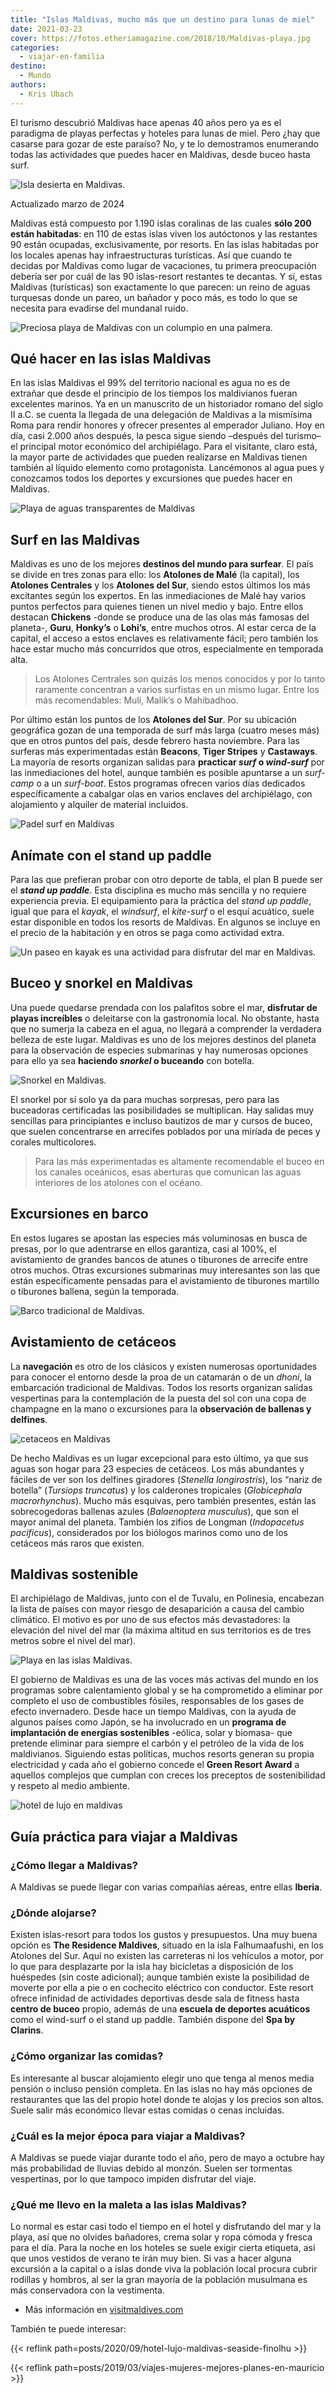 ```yaml
---
title: "Islas Maldivas, mucho más que un destino para lunas de miel"
date: 2021-03-23
cover: https://fotos.etheriamagazine.com/2018/10/Maldivas-playa.jpg
categories: 
  - viajar-en-familia
destino: 
  - Mundo
authors: 
  - Kris Ubach
---
```


El turismo descubrió Maldivas hace apenas 40 años pero ya es el paradigma de playas 
perfectas y hoteles para lunas de miel. Pero ¿hay que casarse para gozar de este 
paraíso? No, y te lo demostramos enumerando todas las actividades que puedes hacer en 
Maldivas, desde buceo hasta surf. 

![Isla desierta en Maldivas.](https://fotos.etheriamagazine.com/2018/10/Maldivas-isla-desierta.jpg "Isla desierta en Maldivas. © Kris Ubach")

Actualizado marzo de 2024 

Maldivas está compuesto por 1.190 islas coralinas de las cuales **sólo 200 están 
habitadas**: en 110 de estas islas viven los autóctonos y las restantes 90 están 
ocupadas, exclusivamente, por resorts. En las islas habitadas por los locales apenas hay 
infraestructuras turísticas. Así que cuando te decidas por Maldivas como lugar de 
vacaciones, tu primera preocupación debería ser por cuál de las 90 islas-resort 
restantes te decantas. Y sí, estas Maldivas (turísticas) son exactamente lo que parecen: 
un reino de aguas turquesas donde un pareo, un bañador y poco más, es todo lo que se 
necesita para evadirse del mundanal ruido. 

![Preciosa playa de Maldivas con un columpio en una palmera.](https://fotos.etheriamagazine.com/2018/10/Maldivas-hamaca.jpg "En las Maldivas es casi imposible no dedicar algún momento al descanso.")

## Qué hacer en las islas Maldivas

En las islas Maldivas el 99% del territorio nacional es agua no es de extrañar que desde 
el principio de los tiempos los maldivianos fueran excelentes marinos. Ya en un 
manuscrito de un historiador romano del siglo II a.C. se cuenta la llegada de una 
delegación de Maldivas a la mismísima Roma para rendir honores y ofrecer presentes al 
emperador Juliano. Hoy en día, casi 2.000 años después, la pesca sigue siendo –después 
del turismo– el principal motor económico del archipiélago. Para el visitante, claro 
está, la mayor parte de actividades que pueden realizarse en Maldivas tienen también al 
líquido elemento como protagonista. Lancémonos al agua pues y conozcamos todos los 
deportes y excursiones que puedes hacer en Maldivas. 

![Playa de aguas transparentes de Maldivas](https://fotos.etheriamagazine.com/2018/10/Maldivas-atolon.jpg "El agua transparente rodea las islas Maldivas.")

## Surf en las Maldivas

Maldivas es uno de los mejores **destinos del mundo para surfear**. El país se divide en 
tres zonas para ello: los **Atolones de Malé** (la capital), los **Atolones Centrales** 
y los **Atolones del Sur**, siendo estos últimos los más excitantes según los expertos. 
En las inmediaciones de Malé hay varios puntos perfectos para quienes tienen un nivel 
medio y bajo. Entre ellos destacan **Chickens** -donde se produce una de las olas más 
famosas del planeta-, **Guru**, **Honky’s** o **Lohi’s**, entre muchos otros. Al estar 
cerca de la capital, el acceso a estos enclaves es relativamente fácil; pero también los 
hace estar mucho más concurridos que otros, especialmente en temporada alta. 

> Los Atolones Centrales son quizás los menos conocidos y por lo tanto raramente 
> concentran a varios surfistas en un mismo lugar. Entre los más recomendables: Muli, 
> Malik’s o Mahibadhoo. 

Por último están los puntos de los **Atolones del Sur**. Por su ubicación geográfica 
gozan de una temporada de surf más larga (cuatro meses más) que en otros puntos del 
país, desde febrero hasta noviembre. Para las surferas más experimentadas están 
**Beacons**, **Tiger Stripes** y **Castaways**. La mayoría de resorts organizan salidas 
para **practicar _surf_ o _wind-surf_** por las inmediaciones del hotel, aunque también 
es posible apuntarse a un _surf-camp_ o a un _surf-boat_. Estos programas ofrecen varios 
días dedicados específicamente a cabalgar olas en varios enclaves del archipiélago, con 
alojamiento y alquiler de material incluidos. 

![Padel surf en Maldivas](https://fotos.etheriamagazine.com/2018/10/Maldivas-padel-surf.jpg "Padel Surf en Maldivas. © Ishan Seefromthesky")

## Anímate con el stand up paddle

Para las que prefieran probar con otro deporte de tabla, el plan B puede ser el _**stand 
up paddle**_. Esta disciplina es mucho más sencilla y no requiere experiencia previa. El 
equipamiento para la práctica del _stand up paddle_, igual que para el _kayak_, el 
_windsurf_, el _kite-surf_ o el esquí acuático, suele estar disponible en todos los 
resorts de Maldivas. En algunos se incluye en el precio de la habitación y en otros se 
paga como actividad extra. 

![Un paseo en kayak es una actividad para disfrutar del mar en Maldivas.](https://fotos.etheriamagazine.com/2018/10/Maldivas-kayak.jpg "Un paseo en kayak es una actividad para disfrutar del mar en Maldivas. © Kris Ubach")

## Buceo y snorkel en Maldivas

Una puede quedarse prendada con los palafitos sobre el mar, **disfrutar de playas 
increíbles** o deleitarse con la gastronomía local. No obstante, hasta que no sumerja la 
cabeza en el agua, no llegará a comprender la verdadera belleza de este lugar. Maldivas 
es uno de los mejores destinos del planeta para la observación de especies submarinas y 
hay numerosas opciones para ello ya sea **haciendo _snorkel_ o buceando** con botella. 

![Snorkel en Maldivas.](https://fotos.etheriamagazine.com/2018/10/Maldivas-snorkel.jpg "Snorkel en Maldivas. © Kris Ubach")

El snorkel por sí solo ya da para muchas sorpresas, pero para las buceadoras 
certificadas las posibilidades se multiplican. Hay salidas muy sencillas para 
principiantes e incluso bautizos de mar y cursos de buceo, que suelen concentrarse en 
arrecifes poblados por una miríada de peces y corales multicolores. 

> Para las más experimentadas es altamente recomendable el buceo en los canales oceánicos, 
> esas aberturas que comunican las aguas interiores de los atolones con el océano. 

## Excursiones en barco

En estos lugares se apostan las especies más voluminosas en busca de presas, por lo que 
adentrarse en ellos garantiza, casi al 100%, el avistamiento de grandes bancos de atunes 
o tiburones de arrecife entre otros muchos. Otras excursiones submarinas muy 
interesantes son las que están específicamente pensadas para el avistamiento de 
tiburones martillo o tiburones ballena, según la temporada. 

![Barco tradicional de Maldivas.](https://fotos.etheriamagazine.com/2018/10/Maldivas-barco.jpg "Barco tradicional de Maldivas.")

## Avistamiento de cetáceos

La **navegación** es otro de los clásicos y existen numerosas oportunidades para conocer 
el entorno desde la proa de un catamarán o de un _dhoni_, la embarcación tradicional de 
Maldivas. Todos los resorts organizan salidas vespertinas para la contemplación de la 
puesta del sol con una copa de champagne en la mano o excursiones para la **observación 
de ballenas y delfines**. 

![cetaceos en Maldivas](https://fotos.etheriamagazine.com/2018/10/Maldivas-avistamiento-cetaceos.jpg "Avistamiento de cetáceos en Maldivas. © Ishan Seefromthesky")

De hecho Maldivas es un lugar excepcional para esto último, ya que sus aguas son hogar 
para 23 especies de cetáceos. Los más abundantes y fáciles de ver son los delfines 
giradores (_Stenella longirostris_), los “nariz de botella” (_Tursiops truncatus_) y los 
calderones tropicales (_Globicephala macrorhynchus_). Mucho más esquivas, pero también 
presentes, están las sobrecogedoras ballenas azules (_Balaenoptera musculus_), que son 
el mayor animal del planeta. También los zifios de Longman (_Indopacetus pacificus_), 
considerados por los biólogos marinos como uno de los cetáceos más raros que existen. 

## Maldivas sostenible

El archipiélago de Maldivas, junto con el de Tuvalu, en Polinesia, encabezan la lista de 
países con mayor riesgo de desaparición a causa del cambio climático. El motivo es por 
uno de sus efectos más devastadores: la elevación del nivel del mar (la máxima altitud 
en sus territorios es de tres metros sobre el nivel del mar). 

![Playa en las islas Maldivas.](https://fotos.etheriamagazine.com/2018/10/Maldivas-playa-1.jpg "Playa en las islas Maldivas. © Dorsa Masghati")

El gobierno de Maldivas es una de las voces más activas del mundo en los programas sobre 
calentamiento global y se ha comprometido a eliminar por completo el uso de combustibles 
fósiles, responsables de los gases de efecto invernadero. Desde hace un tiempo Maldivas, 
con la ayuda de algunos países como Japón, se ha involucrado en un **programa de 
implantación de energías sostenibles** -eólica, solar y biomasa- que pretende eliminar 
para siempre el carbón y el petróleo de la vida de los maldivianos. Siguiendo estas 
políticas, muchos resorts generan su propia electricidad y cada año el gobierno concede 
el **Green Resort Award** a aquellos complejos que cumplan con creces los preceptos de 
sostenibilidad y respeto al medio ambiente. 

![hotel de lujo en maldivas](https://fotos.etheriamagazine.com/2018/10/Maldivas-The-Residence-Maldives.jpg "Hotel The Residence Maldivas by Cenizaro. © Kris Ubach")

## Guía práctica para viajar a Maldivas

### ¿Cómo llegar a Maldivas?

A Maldivas se puede llegar con varias compañías aéreas, entre ellas **Iberia**. 

### ¿Dónde alojarse?

Existen islas-resort para todos los gustos y presupuestos. Una muy buena opción es **The 
Residence Maldives**, situado en la isla Falhumaafushi, en los Atolones del Sur. Aquí no 
existen las carreteras ni los vehículos a motor, por lo que para desplazarte por la isla 
hay bicicletas a disposición de los huéspedes (sin coste adicional); aunque también 
existe la posibilidad de moverte por ella a pie o en cochecito eléctrico con conductor. 
Este resort ofrece infinidad de actividades deportivas desde sala de fitness hasta 
**centro de buceo** propio, además de una **escuela de deportes acuáticos** como el 
wind-surf o el stand up paddle. También dispone del **Spa by Clarins**. 

### ¿Cómo organizar las comidas?

Es interesante al buscar alojamiento elegir uno que tenga al menos media pensión o 
incluso pensión completa. En las islas no hay más opciones de restaurantes que las del 
propio hotel donde te alojas y los precios son altos. Suele salir más económico llevar 
estas comidas o cenas incluidas. 

### ¿Cuál es la mejor época para viajar a Maldivas?

A Maldivas se puede viajar durante todo el año, pero de mayo a octubre hay más 
probabilidad de lluvias debido al monzón. Suelen ser tormentas vespertinas, por lo que 
tampoco impiden disfrutar del viaje. 

### ¿Qué me llevo en la maleta a las islas Maldivas?

Lo normal es estar casi todo el tiempo en el hotel y disfrutando del mar y la playa, así 
que no olvides bañadores, crema solar y ropa cómoda y fresca para el día. Para la noche 
en los hoteles se suele exigir cierta etiqueta, así que unos vestidos de verano te irán 
muy bien. Si vas a hacer alguna excursión a la capital o a islas donde viva la población 
local procura cubrir rodillas y hombros, al ser la gran mayoría de la población 
musulmana es más conservadora con la vestimenta. 

- Más información en [visitmaldives.com](http://visitmaldives.com) 

También te puede interesar: 

{{< reflink path=posts/2020/09/hotel-lujo-maldivas-seaside-finolhu >}} 

{{< reflink path=posts/2019/03/viajes-mujeres-mejores-planes-en-mauricio >}}
